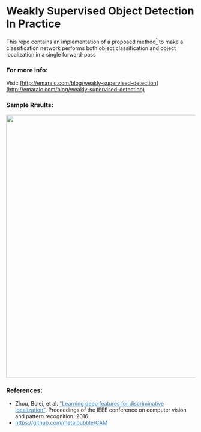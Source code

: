 # Weakly Supervised Object Detection In Practice

This repo contains an implementation of a proposed method<a href="#ref1"><sup>1</sup></a> to make a classification network performs both object classification and object localization in a single forward-pass


### For more info:
Visit: [http://emaraic.com/blog/weakly-supervised-detection](http://emaraic.com/blog/weakly-supervised-detection)

### Sample Rrsults:

 <img src="https://github.com/tahaemara/weakly-supervised-detection/blob/master/results.png?raw=true" alt="" data-canonical-src="https://github.com/tahaemara/weakly-supervised-detection/blob/master/results.png?raw=true" width="700" height="700" />
 
 
 
 ### References:
 
 <ul>
	<li id="ref1">Zhou, Bolei, et al. <a style="color:#337ab7;"   target="_blank" href="https://www.cv-foundation.org/openaccess/content_cvpr_2016/papers/Zhou_Learning_Deep_Features_CVPR_2016_paper.pdf">"Learning deep features for discriminative localization"</a>. Proceedings of the IEEE conference on computer vision and pattern recognition. 2016.</li>
  	<li id="ref1"><a style="color:#337ab7;"   target="_blank" href="https://github.com/metalbubble/CAM">https://github.com/metalbubble/CAM</a></li>
</ul>
